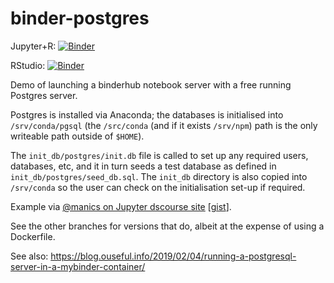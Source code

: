 # binder-postgres

Jupyter+R: [![Binder](http://mybinder.org/badge_logo.svg)](http://mybinder.org/v2/gh/julianpistorius/binder-postgres/master?filepath=notebooks/Test+Databases.ipynb)

RStudio: [![Binder](http://mybinder.org/badge_logo.svg)](http://mybinder.org/v2/gh/julianpistorius/binder-postgres/master?urlpath=rstudio)

Demo of launching a binderhub notebook server with a free running Postgres server.

Postgres is installed via Anaconda; the databases is initialised into  `/srv/conda/pgsql` (the `/src/conda` (and if it exists `/srv/npm`) path is the only writeable path outside of `$HOME`).

The `init_db/postgres/init.db` file is called to set up any required users, databases, etc, and it in turn seeds a test database as defined in `init_db/postgres/seed_db.sql`. The `init_db` directory is also copied into `/srv/conda` so the user can check on the initialisation set-up if required.  


Example via [@manics on Jupyter dscourse site](https://discourse.jupyter.org/t/running-arbitrary-services-alongside-jupyter-notebooks-in-binderhub/299/10?u=psychemedia) [[gist](https://gist.github.com/manics/e1392b4368cff1b92c362f121215ce84)].

See the other branches for versions that do, albeit at the expense of using a Dockerfile.

See also: https://blog.ouseful.info/2019/02/04/running-a-postgresql-server-in-a-mybinder-container/


